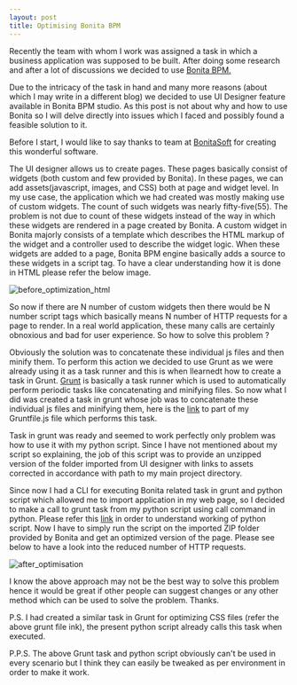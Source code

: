 ```yaml
---
layout: post
title: Optimising Bonita BPM
---
```



<p>Recently the team with whom I work was assigned a task in which a business application was supposed to be built. After doing some research and after a lot of discussions we decided to use <a href="http://www.bonitasoft.com/">Bonita BPM.</a></p>

<p>Due to the intricacy of the task in hand and many more reasons (about which I may write in a different blog) we decided to use UI Designer feature available in Bonita BPM studio. As this post is not about why and how to use Bonita so I will delve directly into issues which I faced and possibly found a feasible solution to it.</p>

<p>Before I start, I would like to say thanks to team at <a href="http://www.bonitasoft.com/">BonitaSoft</a> for creating this wonderful software.</p>

<p>The UI designer allows us to create pages. These pages basically consist of widgets (both custom and few provided by Bonita). In these pages, we can add assets(javascript, images, and CSS) both at page and widget level. In my use case, the application which we had created was mostly making use of custom widgets. The count of such widgets was nearly fifty-five(55). The problem is not due to count of these widgets instead of the way in which these widgets are rendered in a page created by Bonita. A custom widget in Bonita majorly consists of a template which describes the HTML markup of the widget and a controller used to describe the widget logic. When these widgets are added to a page, Bonita BPM engine basically adds a source to these widgets in a script tag. To have a clear understanding how it is done in HTML please refer the below image.</p>

![before_optimization_html](https://cloud.githubusercontent.com/assets/5805013/24839119/68900e9e-1d72-11e7-873f-3d33b0aad0ca.png)

<p>So now if there are N number of custom widgets then there would be N number script tags which basically means N number of HTTP requests for a page to render. In a real world application, these many calls are certainly obnoxious and bad for user experience. So how to solve this problem ?</p>

<p>Obviously the solution was to concatenate these individual js files and then minify them. To perform this action we decided to use Grunt as we were already using it as a task runner and this is when Ilearnedt how to create a task in Grunt. <a href="https://gruntjs.com/">Grunt</a> is basically a task runner which is used to automatically perform  periodic tasks like concatenating and minifying files. So now what I did was created a task in grunt whose job was to concatenate these individual js files and minifying them, here is the <a href="https://gist.github.com/zealfire/270ef33cb6f7f89339c0cb0729e44c61">link</a> to part of my Gruntfile.js file which performs this task.</p>

<p>Task in grunt was ready and seemed to work perfectly only problem was how to use it with my python script. Since I have not mentioned about my script so explaining, the job of this script was to provide an unzipped version of the folder imported from UI designer with links to assets corrected in accordance with path to my main project directory.</p>

<p>Since now I had a CLI for executing Bonita related task in grunt and python script which allowed me to import application in my web page, so I decided to make a call to grunt task from my python script using call command in python. Please refer this <a href="https://gist.github.com/zealfire/15a3ad5b90f6ffa6724bf27e59da2d27">link</a> in order to understand working of python script. Now I have to simply run the script on the imported ZIP folder provided by Bonita and get an optimized version of the page. Please see below to have a look into the reduced number of HTTP requests.</p>

![after_optimisation](https://cloud.githubusercontent.com/assets/5805013/24839091/22c8b244-1d72-11e7-960d-709b0b41b14e.png)

<p> I know the above approach may not be the best way to solve this problem hence it would be great if other people can suggest changes or any other method which can be used to solve the problem. Thanks.</p>

P.S. I had created a similar task in Grunt for optimizing CSS files (refer the above grunt file ink), the present python script already calls this task when executed.

P.P.S. The above Grunt task and python script obviously can't be used in every scenario but I think they can easily be tweaked as per environment in order to make it work.